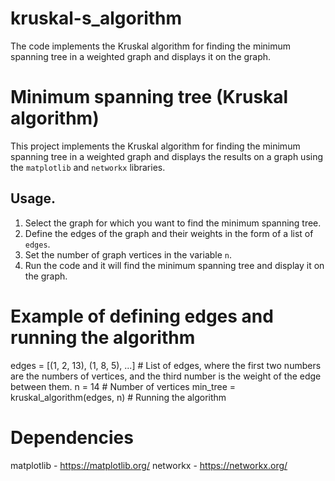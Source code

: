 # kruskal-s_algorithm
The code implements the Kruskal algorithm for finding the minimum spanning tree in a weighted graph and displays it on the graph.

# Minimum spanning tree (Kruskal algorithm)

This project implements the Kruskal algorithm for finding the minimum spanning tree in a weighted graph and displays the results on a graph using the `matplotlib` and `networkx` libraries.

## Usage.

1. Select the graph for which you want to find the minimum spanning tree.
2. Define the edges of the graph and their weights in the form of a list of `edges`.
3. Set the number of graph vertices in the variable `n`.
4. Run the code and it will find the minimum spanning tree and display it on the graph.

# Example of defining edges and running the algorithm

edges = [(1, 2, 13), (1, 8, 5), ...] # List of edges, where the first two numbers are the numbers of vertices, and the third number is the weight of the edge between them.
n = 14 # Number of vertices
min_tree = kruskal_algorithm(edges, n) # Running the algorithm

# Dependencies

matplotlib - https://matplotlib.org/
networkx - https://networkx.org/
